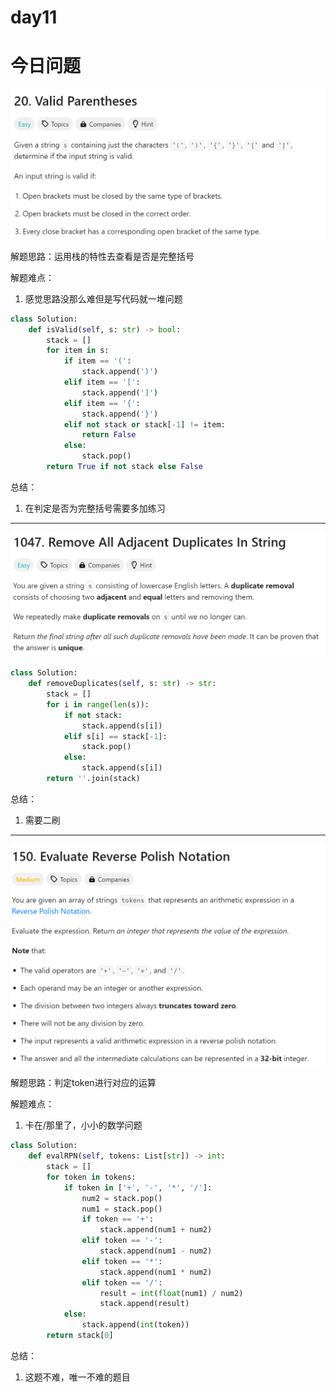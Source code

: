 # day11

# 今日问题

![Untitled](day11-1.png)

解题思路：运用栈的特性去查看是否是完整括号

解题难点：

1. 感觉思路没那么难但是写代码就一堆问题

```python
class Solution:
    def isValid(self, s: str) -> bool:
        stack = []
        for item in s:
            if item == '(':
                stack.append(')')
            elif item == '[':
                stack.append(']')
            elif item == '{':
                stack.append('}')
            elif not stack or stack[-1] != item:
                return False
            else:
                stack.pop()
        return True if not stack else False
```

总结：

1. 在判定是否为完整括号需要多加练习

---

![Untitled](day11-2.png)

```python
class Solution:
    def removeDuplicates(self, s: str) -> str:
        stack = []
        for i in range(len(s)):
            if not stack:
                stack.append(s[i])
            elif s[i] == stack[-1]:
                stack.pop()
            else:
                stack.append(s[i])
        return ''.join(stack)
```

总结：
1. 需要二刷

---

![Untitled](day11-3.png)

解题思路：判定token进行对应的运算

解题难点：

1. 卡在/那里了，小小的数学问题

```python
class Solution:
    def evalRPN(self, tokens: List[str]) -> int:
        stack = []
        for token in tokens:
            if token in ['+', '-', '*', '/']:
                num2 = stack.pop()
                num1 = stack.pop()
                if token == '+':
                    stack.append(num1 + num2)
                elif token == '-':
                    stack.append(num1 - num2)
                elif token == '*':
                    stack.append(num1 * num2)
                elif token == '/':
                    result = int(float(num1) / num2)
                    stack.append(result)
            else:
                stack.append(int(token))
        return stack[0]

```

总结：

1. 这题不难，唯一不难的题目
